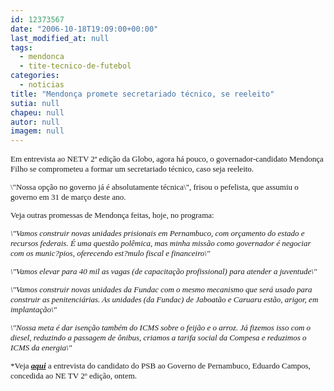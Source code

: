 ```yaml
---
id: 12373567
date: "2006-10-18T19:09:00+00:00"
last_modified_at: null
tags:
  - mendonca
  - tite-tecnico-de-futebol
categories:
  - noticias
title: "Mendonça promete secretariado técnico, se reeleito"
sutia: null
chapeu: null
autor: null
imagem: null
---
```

<p><FONT face=Verdana size=2></p>
<p><P>Em entrevista ao NETV 2ª edição da Globo, agora há pouco, o governador-candidato Mendonça Filho se comprometeu a formar um secretariado técnico, caso seja reeleito.</P></FONT><FONT face=Verdana size=2></p>
<p><P>\"Nossa opção no governo já é absolutamente técnica\", frisou o pefelista, que assumiu o governo em 31 de março deste ano.</P></FONT><FONT face=Verdana size=2></p>
<p><P>Veja outras promessas de Mendonça feitas, hoje, no programa:</P></FONT><FONT size=2></p>
<p><P><FONT face=Verdana><EM>\"Vamos construir novas unidades prisionais em Pernambuco, com orçamento do estado e recursos federais. É uma questão polêmica, mas minha missão como governador é negociar com os munic?pios, oferecendo est?mulo fiscal e financeiro\"</EM></FONT></P></p>
<p><P><FONT face=Verdana><EM>\"Vamos elevar para 40 mil as vagas (de capacitação profissional) para atender a juventude\"</EM></FONT></P></p>
<p><P><FONT face=Verdana><EM>\"Vamos construir novas unidades da Fundac com o mesmo mecanismo que será usado para construir as penitenciárias. As unidades (da Fundac) de Jaboatão e Caruaru estão, arigor, em implantação\"</EM></FONT></P></p>
<p><P><FONT face=Verdana><EM>\"Nossa meta é dar isenção também do ICMS sobre o feijão e o arroz. Já fizemos isso com o diesel, reduzindo a passagem de ônibus, criamos a tarifa social da Compesa e reduzimos o ICMS da energia\"</EM></FONT></P></p>
<p><P><FONT face=Verdana>*Veja <A href=\"https://jc3.uol.com.br/blogs/jc/2006/10/17/index.php\"><STRONG><EM>aqui</EM></STRONG></A> a entrevista do candidato do PSB ao Governo de Pernambuco, Eduardo Campos, concedida ao NE TV 2º edição, ontem.</FONT></P></FONT> </p>
